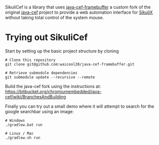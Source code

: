 SikuliCef is a library that uses [java-cef-framebuffer](https://github.com/waicool20/java-cef-framebuffer) a custom fork of the original
[java-cef](https://bitbucket.org/chromiumembedded/java-cef) project to provide a web automation interface for [SikuliX](https://github.com/RaiMan/SikuliX-2014)
without taking total control of the system mouse.

# Trying out SikuliCef

Start by setting up the basic project structure by cloning
```
# Clone this repository
git clone git@github.com:waicool20/java-cef-framebuffer.git

# Retrieve submodule dependencies
git submodule update --recursive --remote

```
Build the java-cef fork using the instructions at: https://bitbucket.org/chromiumembedded/java-cef/wiki/BranchesAndBuilding

Finally you can try out a small demo where it will attempt to search for the google searchbar using an image:
```
# Windows
./gradlew.bat run

# Linux / Mac
./gradlew.sh run
```
